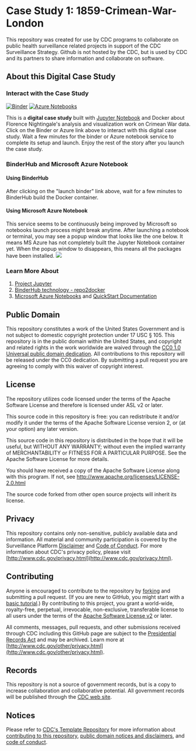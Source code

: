 # Case Study 1: 1859-Crimean-War-London

This repository was created for use by CDC programs to collaborate on public health surveillance related projects in support of the CDC Surveillance Strategy. Github is not hosted by the CDC, but is used by CDC and its partners to share information and collaborate on software.

## About this Digital Case Study

### Interact with the Case Study

[![Binder](https://beta.mybinder.org/badge.svg)](https://beta.mybinder.org/v2/gh/PHI-Case-Studies/1854-Cholera-Outbreak-London-Basic/master) [![Azure Notebooks](https://notebooks.azure.com/launch.png)](https://notebooks.azure.com/import/gh/PHI-Case-Studies/1854-Cholera-Outbreak-London-Basic) 

This is a **digital case study** built with [Jupyter Notebook](https://jupyter.org/) and Docker about Florence Nightingale's analysis and visualization work on Crimean War data. Click on the Binder or Azure link above to interact with this digital case study. Wait a few minutes for the binder or Azure notebook service to complete its setup and launch. Enjoy the rest of the story after you launch the case study.

### BinderHub and Microsoft Azure Notebook
#### Using BinderHub
After clicking on the "launch binder" link above, wait for a few minutes to BinderHub build the Docker container.

#### Using Microsoft Azure Notebook
This service seems to be continuously being improved by Microsoft so notebooks launch process might break anytime. After launching a notebook or terminal, you may see a popup window that looks like the one below. It means MS Azure has not completely built the Jupyter Notebook container yet. When the popup window to disappears, this means all the packages have been installed.
![](./images/azurenb-wait.png)

### Learn More About
1. [Project Jupyter](https://jupyter.org/)
2. [BinderHub technology - repo2docker](https://repo2docker.readthedocs.io/en/latest/)
3. [Microsoft Azure Notebooks](https://notebooks.azure.com/) and [QuickStart Documentation](https://docs.microsoft.com/en-us/azure/notebooks/)

## Public Domain
This repository constitutes a work of the United States Government and is not
subject to domestic copyright protection under 17 USC § 105. This repository is in
the public domain within the United States, and copyright and related rights in
the work worldwide are waived through the [CC0 1.0 Universal public domain dedication](https://creativecommons.org/publicdomain/zero/1.0/).
All contributions to this repository will be released under the CC0 dedication. By
submitting a pull request you are agreeing to comply with this waiver of
copyright interest.

## License
The repository utilizes code licensed under the terms of the Apache Software
License and therefore is licensed under ASL v2 or later.

This source code in this repository is free: you can redistribute it and/or modify it under
the terms of the Apache Software License version 2, or (at your option) any
later version.

This source code in this repository is distributed in the hope that it will be useful, but WITHOUT ANY
WARRANTY; without even the implied warranty of MERCHANTABILITY or FITNESS FOR A
PARTICULAR PURPOSE. See the Apache Software License for more details.

You should have received a copy of the Apache Software License along with this
program. If not, see http://www.apache.org/licenses/LICENSE-2.0.html

The source code forked from other open source projects will inherit its license.

## Privacy
This repository contains only non-sensitive, publicly available data and
information. All material and community participation is covered by the
Surveillance Platform [Disclaimer](https://github.com/CDCgov/template/blob/master/DISCLAIMER.md)
and [Code of Conduct](https://github.com/CDCgov/template/blob/master/code-of-conduct.md).
For more information about CDC's privacy policy, please visit [http://www.cdc.gov/privacy.html](http://www.cdc.gov/privacy.html).

## Contributing
Anyone is encouraged to contribute to the repository by [forking](https://help.github.com/articles/fork-a-repo)
and submitting a pull request. (If you are new to GitHub, you might start with a
[basic tutorial](https://help.github.com/articles/set-up-git).) By contributing
to this project, you grant a world-wide, royalty-free, perpetual, irrevocable,
non-exclusive, transferable license to all users under the terms of the
[Apache Software License v2](http://www.apache.org/licenses/LICENSE-2.0.html) or
later.

All comments, messages, pull requests, and other submissions received through
CDC including this GitHub page are subject to the [Presidential Records Act](http://www.archives.gov/about/laws/presidential-records.html)
and may be archived. Learn more at [http://www.cdc.gov/other/privacy.html](http://www.cdc.gov/other/privacy.html).

## Records
This repository is not a source of government records, but is a copy to increase
collaboration and collaborative potential. All government records will be
published through the [CDC web site](http://www.cdc.gov).

## Notices
Please refer to [CDC's Template Repository](https://github.com/CDCgov/template)
for more information about [contributing to this repository](https://github.com/CDCgov/template/blob/master/CONTRIBUTING.md),
[public domain notices and disclaimers](https://github.com/CDCgov/template/blob/master/DISCLAIMER.md),
and [code of conduct](https://github.com/CDCgov/template/blob/master/code-of-conduct.md).
